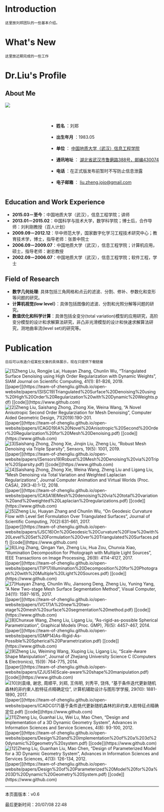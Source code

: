 # Introduction

```
这里放刘郑团队的一些基本介绍。
```

# What's New

```
这里放近期完成的一些工作
```

# Dr.Liu's Profile

## About Me <!-- omit in toc -->

<img style="float:left;" src="https://LabZhengLiu.github.io/LabZhengLiu.github.io/images/2.jpg">
<br>
<br>
<br>
<div style="float:right;">
<ul>
    <li>
        <strong>
            姓名
        </strong>
        ：刘郑
    </li>
    <br>
    <li>
        <strong>
            出生年月
        </strong>
        ：1983.05
    </li>
    <br>
    <li>
        <strong>
            单位
        </strong>
        ：
        <a href="http://xgxy.cug.edu.cn/">
            中国地质大学（武汉）信息工程学院
        </a>
    </li>
    <br>
    <li>
        <strong>
            通讯地址
        </strong>
        ：
        <a href="https://www.google.com/search?q=%E6%B9%96%E5%8C%97%E7%9C%81%E6%AD%A6%E6%B1%89%E5%B8%82%E9%B2%81%E7%A3%A8%E8%B7%AF388%E5%8F%B7%EF%BC%8C%E9%82%AE%E7%BC%96430074&oq=%E6%B9%96%E5%8C%97%E7%9C%81%E6%AD%A6%E6%B1%89%E5%B8%82%E9%B2%81%E7%A3%A8%E8%B7%AF388%E5%8F%B7%EF%BC%8C%E9%82%AE%E7%BC%96430074&aqs=chrome..69i57.276j0j8&sourceid=chrome&ie=UTF-8">
            湖北省武汉市鲁磨路388号，邮编430074
        </a>
    </li>
    <br>
    <li>
        <strong>
            电话
        </strong>
        ：在正式版发布前暂时不写防止信息泄露
    </li>
    <br>
    <li>
        <strong>
            电子邮箱
        </strong>
        ：
        <a href="liu.zheng.jojo@gmail.com">
            liu.zheng.jojo@gmail.com
        </a>
    </li>
</ul>
</div>
<div style="clear:both"></div>

  
## Education and Work Experience <!-- omit in toc -->

- **2015.03－至今**：中国地质大学（武汉），信息工程学院；讲师
- **2013.01－2015.02**：中国科学与技术大学，数学科学院；博士后，合作导师：刘利刚教授（百人计划）
- **2009.09－2012.12**：华中师范大学，国家数字化学习工程技术研究中心；教育技术学，博士，指导老师：张景中院士
- **2006.09－2009.07**：中国地质大学（武汉），信息工程学院；计算机应用，硕士，指导老师：谢忠教授
- **2002.09－2006.07**：中国地质大学（武汉），信息工程学院；软件工程，学士

## Field of Research <!-- omit in toc -->

- **数字几何处理**: 具体包括三角网格和点云的滤波、分割、修补、参数化和变形等问题的研究。
- **计算机视觉(low level）**：具体包括图像的滤波、分割和光照分解等问题的研究。
- **数值优化和科学计算**：具体包括全变分(total variation)模型的应用研究，高阶变分模型的设计和求解算法研究，非凸非光滑模型的设计和快速求解算法研究，测地曲率流(level set)的研究等。

# Publication

```
日后可以改造介绍某些文章的具体展示，现在只提供下载链接
```

<img style="float:left;" src="https://team-of-zhengliu.github.io/LabZhengLiu.github.io/images/paper-2.png"> 
[1]Zheng Liu, Rongjie Lai, Huayan Zhang, Chunlin Wu, “Triangulated Surface Denoising using High Order Regularization with Dynamic Weights”, SIAM Journal on Scientific Computing, 41(1): B1-B26, 2019.<br>[[paper]](https://team-of-zhengliu.github.io/open-website/papers/(SISC19)Triangulated%20Surface%20Denoising%20using%20High%20Order%20Regularization%20with%20Dynamic%20Weights.pdf) [[code]](https://www.github.com)
<div style="clear:both"></div>

<img style="float:left;" src="https://team-of-zhengliu.github.io/LabZhengLiu.github.io/images/paper-2.png"> 
[2]Zheng Liu, Saishang Zhong, Zhong Xie, Weina Wang, “A Novel Anisotropic Second Order Regularziation for Mesh Denoising”, Computer Aided Geometric Design, 71(2019):190-201.<br>[[paper]](https://team-of-zhengliu.github.io/open-website/papers/(CAGD19)A%20Novel%20Anisotropic%20Second%20Order%20Regularization%20for%20Mesh%20Denoising.pdf) [[code]](https://www.github.com)
<div style="clear:both"></div>

<img style="float:left;" src="https://team-of-zhengliu.github.io/LabZhengLiu.github.io/images/paper-2.png"> 
[3]Saishang Zhong, Zhong Xie, Jinqin Liu, Zheng Liu, “Robust Mesh Denoising via Triple Sparsity", Sensors, 19(5): 1001, 2019.<br>[[paper]](https://team-of-zhengliu.github.io/open-website/papers/(Sensors19)Robust%20Mesh%20Denoising%20via%20Triple%20Sparsity.pdf) [[code]](https://www.github.com)
<div style="clear:both"></div>

<img style="float:left;" src="https://team-of-zhengliu.github.io/LabZhengLiu.github.io/images/paper-2.png"> 
[4]Saishang Zhong, Zhong Xie, Weina Wang, Zheng Liu and Ligang Liu, “Mesh Denoising via Total Variation and Weighted Laplacian Regularizations”, Journal Computer Animation and Virtual Worlds (Proc. CASA), 29(3-4):1-12, 2018.<br>[[paper]](https://team-of-zhengliu.github.io/open-website/papers/(CASA18)Mesh%20denoising%20via%20total%20variation%20and%20weighted%20Laplacian%20regularizations.pdf) [[code]](https://www.github.com)
<div style="clear:both"></div>

<img style="float:left;" src="https://team-of-zhengliu.github.io/LabZhengLiu.github.io/images/paper-2.png"> 
[5]Zheng Liu, Huayan Zhang and Chunlin Wu, “On Geodesic Curvature Flow with Level Set Formulation Over Triangulated Surfaces”, Journal of Scientific Computing, 70(2):631-661, 2017.<br>[[paper]](https://team-of-zhengliu.github.io/open-website/papers/(JSC16)On%20Geodesic%20Curvature%20Flow%20with%20Level%20Set%20Formulation%20Over%20Triangulated%20Surfaces.pdf) [[code]](https://www.github.com)
<div style="clear:both"></div>

<img style="float:left;" src="https://team-of-zhengliu.github.io/LabZhengLiu.github.io/images/paper-2.png"> 
[6]Ling Zhang, Qingan Yan, Zheng Liu, Hua Zou, Chunxia Xiao, “Illumination Decomposition for Photograph with Multiple Light Sources”, IEEE Transactions on Image Processing, 26(9): 4114-4127, 2017.<br>[[paper]](https://team-of-zhengliu.github.io/open-website/papers/(TIP17)Illumination%20Decomposition%20for%20Photograph%20with%20Multiple%20Light%20Sources.pdf) [[code]](https://www.github.com)
<div style="clear:both"></div>

<img style="float:left;" src="https://team-of-zhengliu.github.io/LabZhengLiu.github.io/images/paper-2.png"> 
[7]Huayan Zhang, Chunlin Wu, Jiansong Deng, Zheng Liu, Yuning Yang, “A New Two-stage Mesh Surface Segmentation Method”, Visual Computer, 34(11): 1597-1615, 2017.<br>[[paper]](https://team-of-zhengliu.github.io/open-website/papers/(VC17)A%20new%20two-stage%20mesh%20surface%20segmentation%20method.pdf) [[code]](https://www.github.com)
<div style="clear:both"></div>

<img style="float:left;" src="https://team-of-zhengliu.github.io/LabZhengLiu.github.io/images/paper-2.png"> 
[8]Chunxue Wang, Zheng Liu, Ligang Liu, “As-rigid-as-possible Spherical Parametrization”, Graphical Models (Proc. GMP), 76(5): 4457-467, 2014.<br>[[paper]](https://team-of-zhengliu.github.io/open-website/papers/(GMP14)As-Rigid-As-Possible%20Spherical%20Parametrization.pdf) [[code]](https://www.github.com)
<div style="clear:both"></div>

<img style="float:left;" src="https://team-of-zhengliu.github.io/LabZhengLiu.github.io/images/paper-2.png"> 
[9]Zheng Liu, Weiming Wang, Xiuping Liu, Ligang Liu, “Scale-Aware Shape Manipulation”, Journal of Zhejiang University Science C (Computers & Electronics), 15(9): 764-775, 2014.<br>[[paper]](https://team-of-zhengliu.github.io/open-website/papers/(ZJUS14)Scale-aware%20shape%20manipulation.pdf) [[code]](https://www.github.com)
<div style="clear:both"></div>

<img style="float:left;" src="https://team-of-zhengliu.github.io/LabZhengLiu.github.io/images/paper-2.png"> 
[10]刘袁缘, 谢忠, 周顺平, 刘郑, 王伟明, 刘秀平, 饶伟, “基于条件迭代更新随机森林的非约束人脸特征点精确定位”, 计算机辅助设计与图形学学报, 29(10): 1881-1890, 2017.<br>[[paper]](https://team-of-zhengliu.github.io/open-website/papers/(CADCG17)基于条件迭代更新随机森林的非约束人脸特征点精确定位.pdf) [[code]](https://www.github.com)
<div style="clear:both"></div>

<img style="float:left;" src="https://team-of-zhengliu.github.io/LabZhengLiu.github.io/images/paper-2.png"> 
[11]Zheng Liu, Guanhai Liu, Wei Lu, Mao Chen, “Design and Implementation of a 3D Dynamic Geometry System”, Advances in Information Sciences and Service Sciences, 4(8): 93-100, 2012.<br>[[paper]](https://team-of-zhengliu.github.io/open-website/papers/Design%20and%20implementation%20of%20a%203d%20dynamic%20geometry%20system.pdf) [[code]](https://www.github.com)
<div style="clear:both"></div>

<img style="float:left;" src="https://team-of-zhengliu.github.io/LabZhengLiu.github.io/images/paper-2.png"> 
[12]Zheng Liu, Guanhan Liu, Mao Chen, “Design of Parameterized Model for a 3D Dynamic Geometry System”, Advances in Information Sciences and Services Sciences, 4(13): 126-134, 2012.<br>[[paper]](https://team-of-zhengliu.github.io/open-website/papers/Design%20of%20Parameterized%20Model%20for%20a%203D%20Dynamic%20Geometry%20System.pdf) [[code]](https://www.github.com)
<div style="clear:both"></div>


---

本页面版本：v0.6

最后更新时间：20/07/08 22:48
